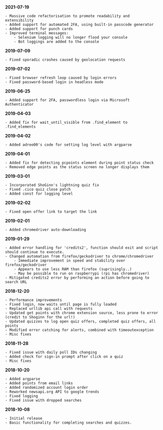 **2021-07-19**

    - Massive code refactorisation to promote readability and extensibility
    - Added support for automated 2FA, using built-in passcode generator
    - Added support for punch cards
    - Improved terminal messages: 
        - Selenium logging will no longer flood your console
        - Bot loggings are added to the console

**2019-07-09**

    - Fixed sporadic crashes caused by geolocation requests

**2019-07-02**

    - Fixed browser refresh loop caused by login errors
    - Fixed password-based login in headless mode

**2019-06-25**

    - Added support for 2FA, passwordless login via Microsoft Authenticator

**2019-04-03**

    - Added fix for wait_until_visible from .find_element to .find_elements

**2019-04-02**

    - Added adreo00's code for setting log level with argparse

**2019-04-01**

    - Added fix for detecting pcpoints element during point status check
    - Removed edge points as the status screen no longer displays them

**2019-03-01**

    - Incorporated ShoGinn's lightning quiz fix
    - Fixed .cico quiz close patch
    - Added const for logging level

**2019-02-02**

    - Fixed open offer link to target the link

**2019-02-01**

    - Added chromedriver auto-downloading

**2019-01-29**

    - Added error handling for 'credits2', function should exit and script should continue to execute.
    - Changed automation from firefox/geckodriver to chrome/chromedriver
        - Immediate improvement in speed and stability over firefox/geckodriver
        - Appears to use less RAM than firefox (suprisingly..)
        - May be possible to run on raspberrypi (rpi has chromedriver)
    - Mitigated credits2 error by performing an action before going to search URL

**2018-12-20**

    - Performance improvements
    - Fixed login, now waits until page is fully loaded
    - Replaced urllib api call with requests
    - Updated get points with chrome extension source, less prone to error (credit to Shoginn for the url!)
    - Updated quizzes to log open quiz offers, completed quiz offers, all points
    - Modified error catching for alerts, combined with timeoutexception
    - Misc fixes

**2018-11-28**

    - Fixed issue with daily poll IDs changing
    - Added check for sign-in prompt after click on a quiz
    - Misc fixes

**2018-10-20**

    - Added argparse
    - Added points from email links
    - Added randomized account login order
    - Reworked newsapi.org API to google trends
    - Fixed logging
    - Fixed issue with dropped searches

**2018-10-08**

    - Initial release
    - Basic functionality for completing searches and quizzes.
